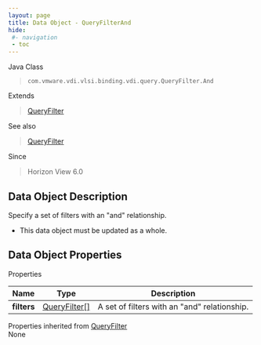 ```yaml
---
layout: page
title: Data Object - QueryFilterAnd
hide:
 #- navigation
 - toc
---
```






Java Class  
> `com.vmware.vdi.vlsi.binding.vdi.query.QueryFilter.And`

Extends  
> [QueryFilter](vdi.query.QueryFilter.Filter.md)

See also  
> [QueryFilter](vdi.query.QueryFilter.Filter.md)

Since  
> Horizon View 6.0


## Data Object Description 

Specify a set of filters with an "and" relationship. 

  * This data object must be updated as a whole.



## Data Object Properties

Properties

Name |  Type |  Description   
---|---|---  
**filters**| [QueryFilter[]](vdi.query.QueryFilter.Filter.md)|  A set of filters with an "and" relationship.   
  
Properties inherited from [QueryFilter](vdi.query.QueryFilter.Filter.md)  
None  
  
  
 
  
  
